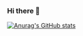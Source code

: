 ### Hi there 👋

[![Anurag's GitHub stats](https://github-readme-stats.vercel.app/api?username=GregoryHo&show_icons=true&theme=gruvbox)](https://github.com/anuraghazra/github-readme-stats)

<!--
**GregoryHo/GregoryHo** is a ✨ _special_ ✨ repository because its `README.md` (this file) appears on your GitHub profile.

Here are some ideas to get you started:

- 🔭 I’m currently working on ...
- 🌱 I’m currently learning ...
- 👯 I’m looking to collaborate on ...
- 🤔 I’m looking for help with ...
- 💬 Ask me about ...
- 📫 How to reach me: ...
- 😄 Pronouns: ...
- ⚡ Fun fact: ...
-->
